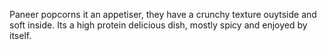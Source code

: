 Paneer popcorns it an appetiser, they have a crunchy texture ouytside and soft inside. Its a high protein
delicious dish, mostly spicy and enjoyed by itself.